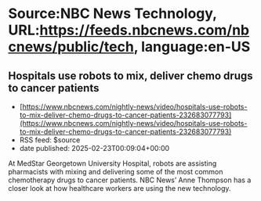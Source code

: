 # Source:NBC News Technology, URL:https://feeds.nbcnews.com/nbcnews/public/tech, language:en-US

## Hospitals use robots to mix, deliver chemo drugs to cancer patients
 - [https://www.nbcnews.com/nightly-news/video/hospitals-use-robots-to-mix-deliver-chemo-drugs-to-cancer-patients-232683077793](https://www.nbcnews.com/nightly-news/video/hospitals-use-robots-to-mix-deliver-chemo-drugs-to-cancer-patients-232683077793)
 - RSS feed: $source
 - date published: 2025-02-23T00:09:04+00:00

At MedStar Georgetown University Hospital, robots are assisting pharmacists with mixing and delivering some of the most common chemotherapy drugs to cancer patients. NBC News’ Anne Thompson has a closer look at how healthcare workers are using the new technology.

